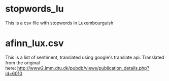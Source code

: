 # stopwords_lu
This is a csv file with stopwords in Luxembourguish

# afinn_lux.csv
This is a list of sentiment, translated using google's translate api. Translated from the original here: http://www2.imm.dtu.dk/pubdb/views/publication_details.php?id=6010
